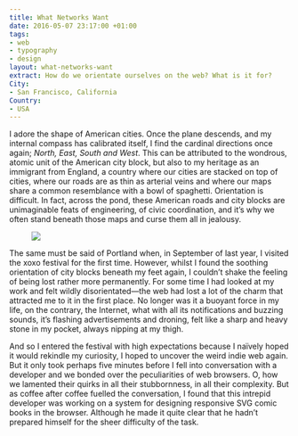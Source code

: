```yaml
---
title: What Networks Want
date: 2016-05-07 23:17:00 +01:00
tags:
- web
- typography
- design
layout: what-networks-want
extract: How do we orientate ourselves on the web? What is it for?
City:
- San Francisco, California
Country:
- USA
---
```


<span class="caps">I adore the shape of American cities.</span> Once the plane descends, and my internal compass has calibrated itself, I find the cardinal directions once again; *North, East, South and West*. This can be attributed to the wondrous, atomic unit of the American city block, but also to my heritage as an immigrant from England, a country where our cities are stacked on top of cities, where our roads are as thin as arterial veins and where our maps share a common resemblance with a bowl of spaghetti. Orientation is difficult. In fact, across the pond, these American roads and city blocks are unimaginable feats of engineering, of civic coordination, and it’s why we often stand beneath those maps and curse them all in jealousy.

<figure class="cell-t20">
    <img class="river__image" src="https://dl.dropboxusercontent.com/u/7963775/portland.jpg">
</figure>

The same must be said of Portland when, in September of last year, I visited the xoxo festival for the first time. However, whilst I found the soothing orientation of city blocks beneath my feet again, I couldn’t shake the feeling of being lost rather more permanently. For some time I had looked at my work and felt wildly disorientated—the web had lost a lot of the charm that attracted me to it in the first place. No longer was it a buoyant force in my life, on the contrary, the Internet, what with all its notifications and buzzing sounds, it’s flashing advertisements and droning, felt like a sharp and heavy stone in my pocket, always nipping at my thigh.

And so I entered the festival with high expectations because I naïvely hoped it would rekindle my curiosity, I hoped to uncover the weird indie web again. But it only took perhaps five minutes before I fell into conversation with a developer and we bonded over the peculiarities of web browsers. O, how we lamented their quirks in all their stubbornness, in all their complexity. But as coffee after coffee fuelled the conversation, I found that this intrepid developer was working on a system for designing responsive SVG comic books in the browser. Although he made it quite clear that he hadn’t prepared himself for the sheer difficulty of the task. 


